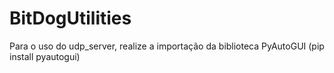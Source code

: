# BitDogUtilities

Para o uso do udp_server, realize a importação da biblioteca PyAutoGUI (pip install pyautogui)
